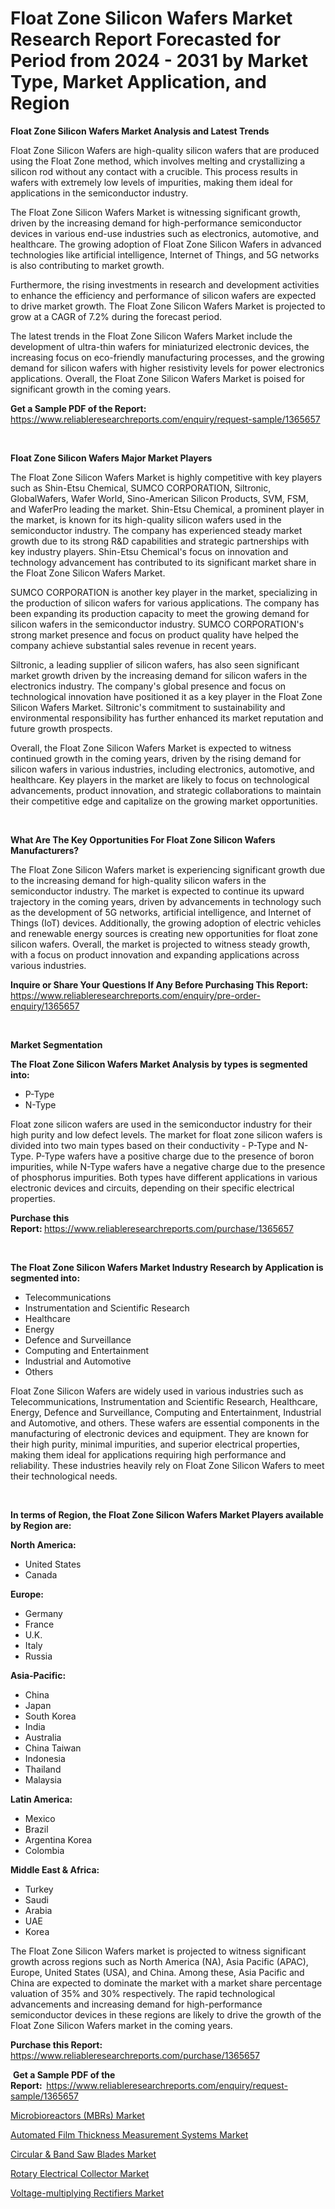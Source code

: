 <p><h1>Float Zone Silicon Wafers Market Research Report Forecasted for Period from 2024 -  2031 by Market Type, Market Application, and Region</h1></p><p><strong>Float Zone Silicon Wafers Market Analysis and Latest Trends</strong></p>
<p><p>Float Zone Silicon Wafers are high-quality silicon wafers that are produced using the Float Zone method, which involves melting and crystallizing a silicon rod without any contact with a crucible. This process results in wafers with extremely low levels of impurities, making them ideal for applications in the semiconductor industry.</p><p>The Float Zone Silicon Wafers Market is witnessing significant growth, driven by the increasing demand for high-performance semiconductor devices in various end-use industries such as electronics, automotive, and healthcare. The growing adoption of Float Zone Silicon Wafers in advanced technologies like artificial intelligence, Internet of Things, and 5G networks is also contributing to market growth.</p><p>Furthermore, the rising investments in research and development activities to enhance the efficiency and performance of silicon wafers are expected to drive market growth. The Float Zone Silicon Wafers Market is projected to grow at a CAGR of 7.2% during the forecast period.</p><p>The latest trends in the Float Zone Silicon Wafers Market include the development of ultra-thin wafers for miniaturized electronic devices, the increasing focus on eco-friendly manufacturing processes, and the growing demand for silicon wafers with higher resistivity levels for power electronics applications. Overall, the Float Zone Silicon Wafers Market is poised for significant growth in the coming years.</p></p>
<p><strong>Get a Sample PDF of the Report:&nbsp;</strong> <a href="https://www.reliableresearchreports.com/enquiry/request-sample/1365657">https://www.reliableresearchreports.com/enquiry/request-sample/1365657</a></p>
<p>&nbsp;</p>
<p><strong>Float Zone Silicon Wafers Major Market Players</strong></p>
<p><p>The Float Zone Silicon Wafers Market is highly competitive with key players such as Shin-Etsu Chemical, SUMCO CORPORATION, Siltronic, GlobalWafers, Wafer World, Sino-American Silicon Products, SVM, FSM, and WaferPro leading the market. Shin-Etsu Chemical, a prominent player in the market, is known for its high-quality silicon wafers used in the semiconductor industry. The company has experienced steady market growth due to its strong R&D capabilities and strategic partnerships with key industry players. Shin-Etsu Chemical's focus on innovation and technology advancement has contributed to its significant market share in the Float Zone Silicon Wafers Market.</p><p>SUMCO CORPORATION is another key player in the market, specializing in the production of silicon wafers for various applications. The company has been expanding its production capacity to meet the growing demand for silicon wafers in the semiconductor industry. SUMCO CORPORATION's strong market presence and focus on product quality have helped the company achieve substantial sales revenue in recent years.</p><p>Siltronic, a leading supplier of silicon wafers, has also seen significant market growth driven by the increasing demand for silicon wafers in the electronics industry. The company's global presence and focus on technological innovation have positioned it as a key player in the Float Zone Silicon Wafers Market. Siltronic's commitment to sustainability and environmental responsibility has further enhanced its market reputation and future growth prospects.</p><p>Overall, the Float Zone Silicon Wafers Market is expected to witness continued growth in the coming years, driven by the rising demand for silicon wafers in various industries, including electronics, automotive, and healthcare. Key players in the market are likely to focus on technological advancements, product innovation, and strategic collaborations to maintain their competitive edge and capitalize on the growing market opportunities.</p></p>
<p>&nbsp;</p>
<p><strong>What Are The Key Opportunities For Float Zone Silicon Wafers Manufacturers?</strong></p>
<p><p>The Float Zone Silicon Wafers market is experiencing significant growth due to the increasing demand for high-quality silicon wafers in the semiconductor industry. The market is expected to continue its upward trajectory in the coming years, driven by advancements in technology such as the development of 5G networks, artificial intelligence, and Internet of Things (IoT) devices. Additionally, the growing adoption of electric vehicles and renewable energy sources is creating new opportunities for float zone silicon wafers. Overall, the market is projected to witness steady growth, with a focus on product innovation and expanding applications across various industries.</p></p>
<p><strong>Inquire or Share Your Questions If Any Before Purchasing This Report:</strong> <a href="https://www.reliableresearchreports.com/enquiry/pre-order-enquiry/1365657">https://www.reliableresearchreports.com/enquiry/pre-order-enquiry/1365657</a></p>
<p>&nbsp;</p>
<p><strong>Market Segmentation</strong></p>
<p><strong>The Float Zone Silicon Wafers Market Analysis by types is segmented into:</strong></p>
<p><ul><li>P-Type</li><li>N-Type</li></ul></p>
<p><p>Float zone silicon wafers are used in the semiconductor industry for their high purity and low defect levels. The market for float zone silicon wafers is divided into two main types based on their conductivity - P-Type and N-Type. P-Type wafers have a positive charge due to the presence of boron impurities, while N-Type wafers have a negative charge due to the presence of phosphorus impurities. Both types have different applications in various electronic devices and circuits, depending on their specific electrical properties.</p></p>
<p><strong>Purchase this Report:&nbsp;</strong><a href="https://www.reliableresearchreports.com/purchase/1365657">https://www.reliableresearchreports.com/purchase/1365657</a></p>
<p>&nbsp;</p>
<p><strong>The Float Zone Silicon Wafers Market Industry Research by Application is segmented into:</strong></p>
<p><ul><li>Telecommunications</li><li>Instrumentation and Scientific Research</li><li>Healthcare</li><li>Energy</li><li>Defence and Surveillance</li><li>Computing and Entertainment</li><li>Industrial and Automotive</li><li>Others</li></ul></p>
<p><p>Float Zone Silicon Wafers are widely used in various industries such as Telecommunications, Instrumentation and Scientific Research, Healthcare, Energy, Defence and Surveillance, Computing and Entertainment, Industrial and Automotive, and others. These wafers are essential components in the manufacturing of electronic devices and equipment. They are known for their high purity, minimal impurities, and superior electrical properties, making them ideal for applications requiring high performance and reliability. These industries heavily rely on Float Zone Silicon Wafers to meet their technological needs.</p></p>
<p>&nbsp;</p>
<p><strong>In terms of Region, the Float Zone Silicon Wafers Market Players available by Region are:</strong></p>
<p>
    <p> <strong> North America: </strong>
        <ul>
            <li>United States</li>
            <li>Canada</li>
        </ul>
        </p> 
    <p> <strong> Europe: </strong>
        <ul>
            <li>Germany</li>
            <li>France</li>
            <li>U.K.</li>
            <li>Italy</li>
            <li>Russia</li>
        </ul>
        </p> 
    <p> <strong> Asia-Pacific: </strong>
        <ul>
            <li>China</li>
            <li>Japan</li>
            <li>South Korea</li>
            <li>India</li>
            <li>Australia</li>
            <li>China Taiwan</li>
            <li>Indonesia</li>
            <li>Thailand</li>
            <li>Malaysia</li>
        </ul>
        </p> 
    <p> <strong> Latin America: </strong>
        <ul>
            <li>Mexico</li>
            <li>Brazil</li>
            <li>Argentina Korea</li>
            <li>Colombia</li>
        </ul>
        </p> 
    <p> <strong> Middle East & Africa: </strong>
        <ul>
            <li>Turkey</li>
            <li>Saudi</li>
            <li>Arabia</li>
            <li>UAE</li>
            <li>Korea</li>
        </ul>
    </p>
    </p>
<p><p>The Float Zone Silicon Wafers market is projected to witness significant growth across regions such as North America (NA), Asia Pacific (APAC), Europe, United States (USA), and China. Among these, Asia Pacific and China are expected to dominate the market with a market share percentage valuation of 35% and 30% respectively. The rapid technological advancements and increasing demand for high-performance semiconductor devices in these regions are likely to drive the growth of the Float Zone Silicon Wafers market in the coming years.</p></p>
<p><strong>Purchase this Report: </strong><a href="https://www.reliableresearchreports.com/purchase/1365657">https://www.reliableresearchreports.com/purchase/1365657</a></p>
<p>&nbsp;<strong>Get a Sample PDF of the Report:&nbsp;&nbsp;</strong><a href="https://www.reliableresearchreports.com/enquiry/request-sample/1365657">https://www.reliableresearchreports.com/enquiry/request-sample/1365657</a></p>
<p><strong></strong></p>
<p><p><a href="https://medium.com/@avaalsop666/analyzing-microbioreactors-mbrs-market-global-industry-perspective-and-forecast-2024-to-2031-537c02d852f6">Microbioreactors (MBRs) Market</a></p><p><a href="https://medium.com/@waltercruz6g/automated-film-thickness-measurement-systems-market-share-evolution-and-market-growth-trends-2024-591b3c4117c9">Automated Film Thickness Measurement Systems Market</a></p><p><a href="https://medium.com/@avaalsop666/circular-amp-band-saw-blades-market-size-cagr-trends-2024-2030-fe1f636a4766">Circular & Band Saw Blades Market</a></p><p><a href="https://medium.com/@henrywheeler53/rotary-electrical-collector-market-comprehensive-assessment-by-type-application-and-geography-81b4ce02d17f">Rotary Electrical Collector Market</a></p><p><a href="https://medium.com/@waltercruz6g/voltage-multiplying-rectifiers-market-research-report-its-history-and-forecast-2024-to-2031-cdcbdba466d2">Voltage-multiplying Rectifiers Market</a></p></p>